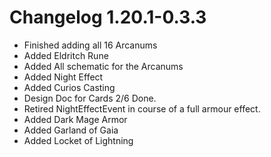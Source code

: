 # Changelog 1.20.1-0.3.3
- Finished adding all 16 Arcanums
- Added Eldritch Rune
- Added All schematic for the Arcanums
- Added Night Effect
- Added Curios Casting
- Design Doc for Cards 2/6 Done.
- Retired NightEffectEvent in course of a full armour effect.
- Added Dark Mage Armor
- Added Garland of Gaia
- Added Locket of Lightning
